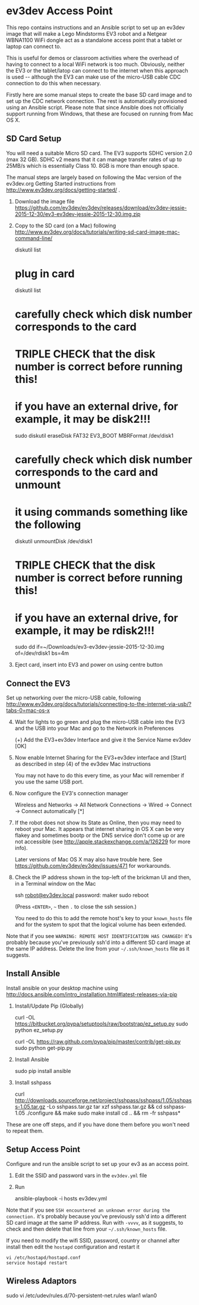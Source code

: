 # ev3dev Access Point

This repo contains instructions and an Ansible script to set up an ev3dev image
that will make a Lego Mindstorms EV3 robot and a Netgear WBNA1100 WiFi dongle
act as a standalone access point that a tablet or laptop can connect to.

This is useful for demos or classroom activities where the overhead of having
to connect to a local WiFi network is too much.  Obviously, neither the  EV3 or
the tablet/latop can connect to the internet when this approach is used --
although the EV3 can make use of the micro-USB cable CDC connection to do this
when necessary.

Firstly here are some manual steps to create the base SD card image and to set
up the CDC network connection.  The rest is automatically provisioned using an
Ansible script.  Please note that since Ansible does not officially support
running from Windows, that these are focused on running from Mac OS X.


## SD Card Setup

You will need a suitable Micro SD card.  The EV3 supports SDHC version 2.0 (max
32 GB).  SDHC v2 means that it can manage transfer rates of up to 25MB/s which
is essentially Class 10.  8GB is more than enough space.

The manual steps are largely based on following the Mac version of the
ev3dev.org Getting Started instructions from http://www.ev3dev.org/docs/getting-started/ .

   1. Download the image file
      https://github.com/ev3dev/ev3dev/releases/download/ev3dev-jessie-2015-12-30/ev3-ev3dev-jessie-2015-12-30.img.zip

   2. Copy to the SD card (on a Mac) following http://www.ev3dev.org/docs/tutorials/writing-sd-card-image-mac-command-line/

        diskutil list

        # plug in card

        diskutil list

        # carefully check which disk number corresponds to the card
        # TRIPLE CHECK that the disk number is correct before running this!
        # if you have an external drive, for example, it may be disk2!!!
        sudo diskutil eraseDisk FAT32 EV3_BOOT MBRFormat /dev/disk1

        # carefully check which disk number corresponds to the card and unmount
        # it using commands something like the following
        diskutil unmountDisk /dev/disk1

        # TRIPLE CHECK that the disk number is correct before running this!
        # if you have an external drive, for example, it may be rdisk2!!!
        sudo dd if=~/Downloads/ev3-ev3dev-jessie-2015-12-30.img of=/dev/rdisk1 bs=4m

   3. Eject card, insert into EV3 and power on using centre button


## Connect the EV3

Set up networking over the micro-USB cable, following
http://www.ev3dev.org/docs/tutorials/connecting-to-the-internet-via-usb/?tabs-0=mac-os-x

   4. Wait for lights to go green and plug the micro-USB cable into the EV3 and
   the USB into your Mac and go to the Network in Preferences

        (+) Add the EV3+ev3dev Interface and give it the Service Name ev3dev
        [OK]

   5. Now enable Internet Sharing for the EV3+ev3dev interface and [Start] as
   described in step (4) of the ev3dev Mac instructions

      You may not have to do this every time, as your Mac will remember if you
      use the same USB port.

   6. Now configure the EV3's connection manager

        Wireless and Networks -> All Network Connections -> Wired
        -> Connect
        -> Connect automatically [*]

   7. If the robot does not show its State as Online, then you may need to
   reboot your Mac.  It appears that internet sharing in OS X can be very
   flakey and sometimes bootp or the DNS service don't come up or are not
   accessible (see http://apple.stackexchange.com/a/126229 for more info).

      Later versions of Mac OS X may also have trouble here.  See
      https://github.com/ev3dev/ev3dev/issues/471 for workarounds.

   8. Check the IP address shown in the top-left of the brickman UI and then,
   in a Terminal window on the Mac

        ssh robot@ev3dev.local
        password: maker
        sudo reboot

      (Press `<ENTER>`, `~` then `.` to close the ssh session.)

      You need to do this to add the remote host's key to your `known_hosts` file
      and for the system to spot that the logical volume has been extended.

Note that if you see `WARNING: REMOTE HOST IDENTIFICATION HAS CHANGED!`
it's probably because you've previously ssh'd into a different SD card image
at the same IP address.  Delete the line from your `~/.ssh/known_hosts` file
as it suggests.


## Install Ansible

Install ansible on your desktop machine using http://docs.ansible.com/intro_installation.html#latest-releases-via-pip

   1. Install/Update Pip (Globally)

        curl -OL https://bitbucket.org/pypa/setuptools/raw/bootstrap/ez_setup.py
        sudo python ez_setup.py

        curl -OL https://raw.github.com/pypa/pip/master/contrib/get-pip.py
        sudo python get-pip.py

   2. Install Ansible

        sudo pip install ansible

   3. Install sshpass

        curl http://downloads.sourceforge.net/project/sshpass/sshpass/1.05/sshpass-1.05.tar.gz -Lo sshpass.tar.gz
        tar xzf sshpass.tar.gz && cd sshpass-1.05
        ./configure && make
        sudo make install
        cd .. && rm -fr sshpass*

These are one off steps, and if you have done them before you won't need to
repeat them.


## Setup Access Point

Configure and run the ansible script to set up your ev3 as an access point.

   1. Edit the SSID and password vars in the `ev3dev.yml` file

   2. Run

        ansible-playbook -i hosts ev3dev.yml


Note that if you see `SSH encountered an unknown error during the connection.`
it's probably because you've previously ssh'd into a different SD card image
at the same IP address.  Run with `-vvvv`, as it suggests, to check and then
delete that line from your `~/.ssh/known_hosts` file.

If you need to modify the wifi SSID, password, country or channel after install
then edit the `hostapd` configuration and restart it

    vi /etc/hostapd/hostapd.conf
    service hostapd restart


## Wireless Adaptors


sudo vi /etc/udev/rules.d/70-persistent-net.rules
wlan1 wlan0
